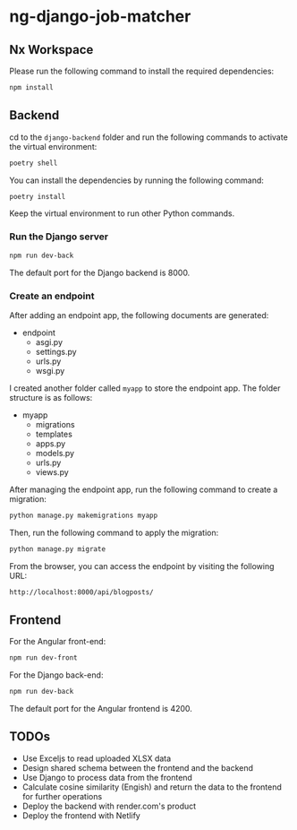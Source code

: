 # ng-django-job-matcher

## Nx Workspace

Please run the following command to install the required dependencies:

```bash
npm install
```

## Backend

cd to the `django-backend` folder and run the following commands to activate the virtual environment:

```bash
poetry shell
```

You can install the dependencies by running the following command:

```bash
poetry install
```

Keep the virtual environment to run other Python commands.

### Run the Django server

```bash
npm run dev-back
```

The default port for the Django backend is 8000.

### Create an endpoint

After adding an endpoint app, the following documents are generated:

- endpoint
  - asgi.py
  - settings.py
  - urls.py
  - wsgi.py

I created another folder called `myapp` to store the endpoint app. The folder structure is as follows:

- myapp
  - migrations
  - templates
  - apps.py
  - models.py
  - urls.py
  - views.py

After managing the endpoint app, run the following command to create a migration:

```bash
python manage.py makemigrations myapp
```

Then, run the following command to apply the migration:

```bash
python manage.py migrate
```

From the browser, you can access the endpoint by visiting the following URL:

```bash
http://localhost:8000/api/blogposts/
```

## Frontend

For the Angular front-end:

```bash
npm run dev-front
```

For the Django back-end:

```bash
npm run dev-back
```

The default port for the Angular frontend is 4200.

## TODOs
- Use Exceljs to read uploaded XLSX data
- Design shared schema between the frontend and the backend
- Use Django to process data from the frontend
- Calculate cosine similarity (Engish) and return the data to the frontend for further operations
- Deploy the backend with render.com's product
- Deploy the frontend with Netlify